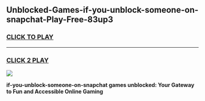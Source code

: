 
## Unblocked-Games-if-you-unblock-someone-on-snapchat-Play-Free-83up3
<h3>
<a href="https://premium76.site?title=if-you-unblock-someone-on-snapchat&ref=19M">CLICK TO PLAY</a></h3>
<hr>

<h3>
<a href="https://premium76.site?title=if-you-unblock-someone-on-snapchat&ref=19M">CLICK 2 PLAY</a>
  
</h3>

<a href="https://premium76.site?title=if-you-unblock-someone-on-snapchat&ref=19M"><img src="https://clearcache.store/games.png"></a>


**if-you-unblock-someone-on-snapchat games unblocked: Your Gateway to Fun and Accessible Online Gaming**
